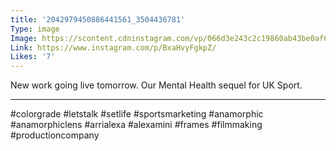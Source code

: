 ```yaml
---
title: '2042979450886441561_3504436781'
Type: image
Image: https://scontent.cdninstagram.com/vp/066d3e243c2c19860ab43be0af6019a8/5D52706C/t51.2885-15/sh0.08/e35/s640x640/59380350_2129951917113275_8349863453581925641_n.jpg?_nc_ht=scontent.cdninstagram.com
Link: https://www.instagram.com/p/BxaHvyFgkpZ/
Likes: '7'
---
```


New work going live tomorrow. Our Mental Health sequel for UK Sport. 
______________________________
#colorgrade #letstalk #setlife  #sportsmarketing #anamorphic #anamorphiclens #arrialexa #alexamini #frames #filmmaking #productioncompany